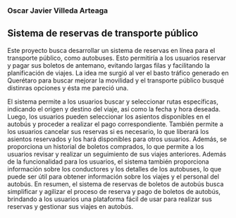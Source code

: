 
### Oscar Javier Villeda Arteaga


## Sistema de reservas de transporte público

Este proyecto busca desarrollar un sistema de reservas en línea para el transporte público, como autobuses. Esto permitiría a los usuarios reservar y pagar sus boletos de antemano, evitando largas filas y facilitando la planificación de viajes. La idea me surgió al ver el basto tráfico generado en Querétaro para buscar mejorar la movilidad y el transporte público busqué distinras opciones y ésta me pareció una.

El sistema permite a los usuarios buscar y seleccionar rutas específicas, indicando el origen y destino del viaje, así como la fecha y hora deseada. Luego, los usuarios pueden seleccionar los asientos disponibles en el autobús y proceder a realizar el pago correspondiente.
También permite a los usuarios cancelar sus reservas si es necesario, lo que liberará los asientos reservados y los hará disponibles para otros usuarios. Además, se proporciona un historial de boletos comprados, lo que permite a los usuarios revisar y realizar un seguimiento de sus viajes anteriores.
Además de la funcionalidad para los usuarios, el sistema también proporciona información sobre los conductores y los detalles de los autobuses, lo que puede ser útil para obtener información sobre los viajes y el personal del autobús.
En resumen, el sistema de reservas de boletos de autobús busca simplificar y agilizar el proceso de reserva y pago de boletos de autobús, brindando a los usuarios una plataforma fácil de usar para realizar sus reservas y gestionar sus viajes en autobús.
